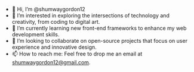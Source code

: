 - 👋 Hi, I’m @shumwaygordon12
- 👀 I’m interested in exploring the intersections of technology and creativity, from coding to digital art.
- 🌱 I’m currently learning new front-end frameworks to enhance my web development skills.
- 💞️ I’m looking to collaborate on open-source projects that focus on user experience and innovative design.
- 📫 How to reach me: Feel free to drop me an email at shumwaygordon12@gmail.com.

<!---
shumwaygordon12/shumwaygordon12 is a ✨ special ✨ repository because its `README.md` (this file) appears on your GitHub profile.
You can click the Preview link to take a look at your changes.
--->
